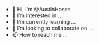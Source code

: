 - 👋 Hi, I’m @AustinHosea
- 👀 I’m interested in ...
- 🌱 I’m currently learning ...
- 💞️ I’m looking to collaborate on ...
- 📫 How to reach me ...

<!---
AustinHosea/AustinHosea is a ✨ special ✨ repository because its `README.md` (this file) appears on your GitHub profile.
You can click the Preview link to take a look at your changes.
--->
